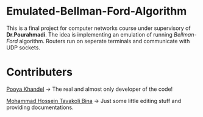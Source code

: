 # Emulated-Bellman-Ford-Algorithm
This is a final project for computer networks course under supervisory of **Dr.Pourahmadi**. The idea is implementing an emulation of running *Bellman-Ford* algorithm. Routers run on seperate terminals and communicate with UDP sockets.
# Contributers
[Pooya Khandel](https://github.com/PoOyaKhandel) -> The real and almost only developer of the code!

[Mohammad Hossein Tavakoli Bina](https://github.com/mhtb32) -> Just some little editing stuff and providing documentations.
